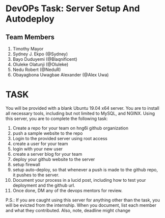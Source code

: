 # DevOPs Task: Server Setup And Autodeploy

## Team Members 
1. Timothy Mayor 
2. Sydney J. Ekpo	(@Sydney)
3. Bayo Duduyemi	(@Blaqnificent)
4. Oluleke Olatunji	(@Oluleke)
5. Nedu Robert (@NeduR)
6. Obayagbona Uwagbae Alexander (@Alex Uwa)


# TASK
You will be provided with a blank Ubuntu 19.04 x64 server. You are to install all necessary tools, including but not limited to MySQL, and NGINX.
Using this server, you are to complete the following task:

1. Create a repo for your team on hng6i github organization
2. push a sample website to the repo
3. Login to the provided server using root access
4. create a user for your team
5. login with your new user
6. create a server blog for your team
7. deploy your github website to the server
8. setup firewall
9. setup auto-deploy, so that whenever a push is made to the github repo, it pushes to the server.
10. Document your process in a lucid post, including how to test your deployment and the github url.
11. Once done, DM any of the devops mentors for review.

P.S.: 
If you are caught using this server for anything other than the task, you will be evicted from the internship.
When you document, list each member and what they contributed.
Also, note, deadline might change


